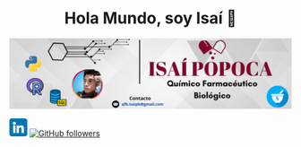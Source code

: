 <div align="center">
<h1 align="center">Hola Mundo, soy Isaí 👋</h1>
</div>
<img src="https://github.com/IsaiPB/IsaiPB/blob/main/Banner.png?raw=true">

[![LinkedIn](https://github.com/IsaiPB/IsaiPB/blob/main/linkedin.png?raw=true)](https://www.linkedin.com/in/qfb-isai-pb/)
[![GitHub followers](https://img.shields.io/github/followers/arisguimera?style=social)](https://github.com/IsaiPB)

<!--**IsaiPB/IsaiPB** is a ✨ _special_ ✨ repository because its `README.md` (this file) appears on your GitHub profile.

Here are some ideas to get you started:

- 🔭 I’m currently working on ...
- 🌱 I’m currently learning ...
- 👯 I’m looking to collaborate on ...
- 🤔 I’m looking for help with ...
- 💬 Ask me about ...
- 📫 How to reach me: ...
- 😄 Pronouns: ...
- ⚡ Fun fact: ...-->


